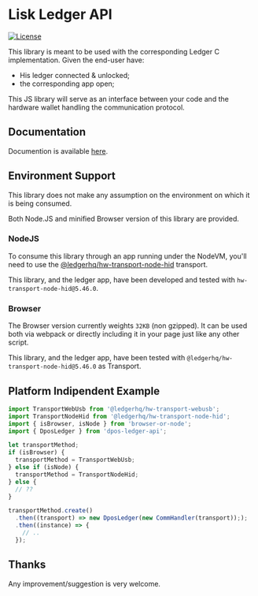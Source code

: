 # Lisk Ledger API

[![License](https://img.shields.io/badge/License-MIT-blue.svg)](https://opensource.org/licenses/MIT)

This library is meant to be used with the corresponding Ledger C implementation. Given the end-user have:

- His ledger connected & unlocked;
- the corresponding app open;

This JS library will serve as an interface between your code and the hardware wallet handling the communication protocol.

## Documentation

Documention is available [here](https://hirishh.github.io/lisk-ledger-api/index.html).

## Environment Support

This library does not make any assumption on the environment on which it is being consumed.

Both Node.JS and minified Browser version of this library are provided.

### NodeJS

To consume this library through an app running under the NodeVM, you'll need to use the [@ledgerhq/hw-transport-node-hid](https://github.com/LedgerHQ/ledgerjs/blob/master/packages/hw-transport-node-hid) transport.

This library, and the ledger app, have been developed and tested with `hw-transport-node-hid@5.46.0`.

### Browser

The Browser version currently weights `32KB` (non gzipped). It can be used both via webpack or directly including it in your page just like any other script.

This library, and the ledger app, have been tested with `@ledgerhq/hw-transport-node-hid@5.46.0` as Transport.

## Platform Indipendent Example

```typescript
import TransportWebUsb from '@ledgerhq/hw-transport-webusb';
import TransportNodeHid from '@ledgerhq/hw-transport-node-hid';
import { isBrowser, isNode } from 'browser-or-node';
import { DposLedger } from 'dpos-ledger-api';

let transportMethod;
if (isBrowser) {
  transportMethod = TransportWebUsb;
} else if (isNode) {
  transportMethod = TransportNodeHid;
} else {
  // ??
}

transportMethod.create()
  .then((transport) => new DposLedger(new CommHandler(transport)););
  .then((instance) => {
    // ..
  });
```

## Thanks

Any improvement/suggestion is very welcome.
